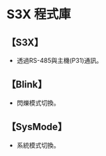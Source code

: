 S3X 程式庫
==========

【S3X】
-----------
* 透過RS-485與主機(P31)通訊。

【Blink】
-----------
* 閃爍模式切換。

【SysMode】
-----------
* 系統模式切換。
